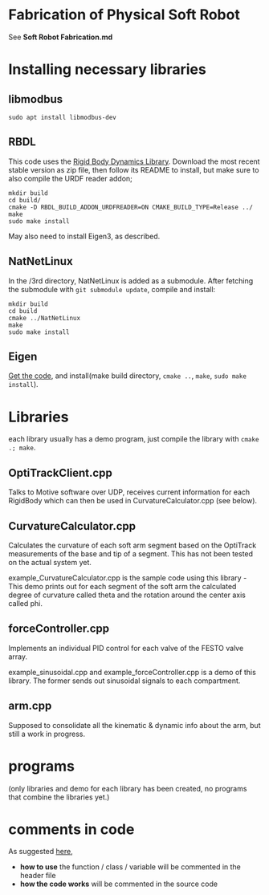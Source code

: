 # Fabrication of Physical Soft Robot
See **Soft Robot Fabrication.md**

# Installing necessary libraries
## libmodbus
`sudo apt install libmodbus-dev`
## RBDL
This code uses the [Rigid Body Dynamics Library](https://rbdl.bitbucket.io/index.html).
Download the most recent stable version as zip file, then follow its README to install, but make sure to also compile the URDF reader addon;
```
mkdir build
cd build/
cmake -D RBDL_BUILD_ADDON_URDFREADER=ON CMAKE_BUILD_TYPE=Release ../
make
sudo make install
```
May also need to install Eigen3, as described.

## NatNetLinux
In the /3rd directory, NatNetLinux is added as a submodule. After fetching the submodule with `git submodule update`, compile and install:
```
mkdir build
cd build
cmake ../NatNetLinux
make
sudo make install
```
## Eigen
[Get the code](http://eigen.tuxfamily.org/index.php?title=Main_Page), and install(make build directory, `cmake ..`, `make`, `sudo make install`).


# Libraries
each library usually has a demo program, just compile the library with `cmake .; make`.
## OptiTrackClient.cpp
Talks to Motive software over UDP, receives current information for each RigidBody which can then be used in CurvatureCalculator.cpp (see below).

## CurvatureCalculator.cpp
Calculates the curvature of each soft arm segment based on the OptiTrack measurements of the base and tip of a segment. This has not been tested on the actual system yet.

example_CurvatureCalculator.cpp is the sample code using this library - This demo prints out for each segment of the soft arm the calculated degree of curvature called theta and the rotation around the center axis called phi.

## forceController.cpp
Implements an individual PID control for each valve of the FESTO valve array.

example_sinusoidal.cpp and example_forceController.cpp is a demo of this library. The former sends out sinusoidal signals to each compartment.

## arm.cpp
Supposed to consolidate all the kinematic & dynamic info about the arm, but still a work in progress.

# programs
(only libraries and demo for each library has been created, no programs that combine the libraries yet.)


# comments in code
As suggested [here](https://softwareengineering.stackexchange.com/questions/84071/is-it-better-to-document-functions-in-the-header-file-or-the-source-file),
* **how to use** the function / class / variable will be commented in the header file
* **how the code works** will be commented in the source code
